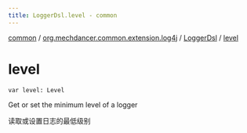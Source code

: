 ```yaml
---
title: LoggerDsl.level - common
---
```


[common](../../index.html) / [org.mechdancer.common.extension.log4j](../index.html) / [LoggerDsl](index.html) / [level](./level.html)

# level

`var level: Level`

Get or set the minimum level of a logger

读取或设置日志的最低级别

